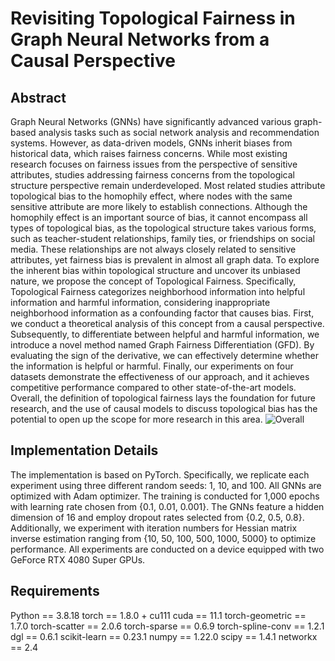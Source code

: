 # Revisiting Topological Fairness in Graph Neural Networks from a Causal Perspective
## Abstract
Graph Neural Networks (GNNs) have significantly advanced various graph-based analysis tasks such as social network analysis and recommendation systems. However, as data-driven models, GNNs inherit biases from historical data, which raises fairness concerns. While most existing research focuses on fairness issues from the perspective of sensitive attributes, studies addressing fairness concerns from the topological structure perspective remain underdeveloped. Most related studies attribute topological bias to the homophily effect, where nodes with the same sensitive attribute are more likely to establish connections. Although the homophily effect is an important source of bias, it cannot encompass all types of topological bias, as the topological structure takes various forms, such as teacher-student relationships, family ties, 
or friendships on social media. These relationships are not always closely related to sensitive attributes, yet fairness bias is prevalent in almost all graph data. To explore the inherent bias within topological structure and uncover its unbiased nature, we propose the concept of Topological Fairness. Specifically, Topological Fairness categorizes neighborhood information into helpful information and harmful information, considering inappropriate neighborhood information as a confounding factor that causes bias. First, we conduct a theoretical analysis of this concept from a causal perspective. Subsequently, to differentiate between helpful and harmful information, we introduce a novel method named Graph Fairness Differentiation (GFD). By evaluating the sign of the derivative, we can effectively determine whether the information is helpful or harmful. Finally, our experiments on four datasets demonstrate the effectiveness of our approach, 
and it achieves competitive performance compared to other state-of-the-art models. Overall, the definition of topological fairness lays the foundation for future research, and the use of causal models to discuss topological bias has the potential to open up the scope for more research in this area.
![Overall](https://github.com/user-attachments/assets/3ea8a4ca-d0fc-49c4-8163-c2b84ffbf023)
## Implementation Details
The implementation is based on PyTorch. Specifically, we replicate each experiment using three different random seeds: 1, 10, and 100. All GNNs are optimized with Adam optimizer. The training is conducted for 1,000 epochs with learning rate chosen from \{0.1, 0.01, 0.001\}. The GNNs feature a hidden dimension of 16 and employ dropout rates selected from \{0.2, 0.5, 0.8\}. Additionally, we experiment with iteration numbers for Hessian matrix inverse estimation ranging from \{10, 50, 100, 500, 1000, 5000\} to optimize performance. All experiments are conducted on a device equipped with two GeForce RTX 4080 Super GPUs.
## Requirements
Python == 3.8.18
torch == 1.8.0 + cu111
cuda == 11.1
torch-geometric == 1.7.0
torch-scatter == 2.0.6
torch-sparse == 0.6.9
torch-spline-conv == 1.2.1
dgl == 0.6.1
scikit-learn == 0.23.1
numpy == 1.22.0
scipy == 1.4.1
networkx == 2.4
